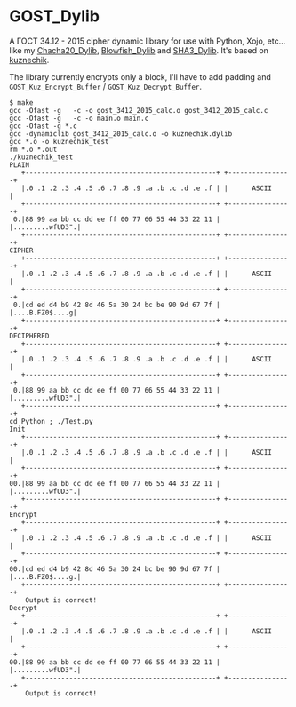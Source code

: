 # GOST_Dylib

A ГОСТ 34.12 - 2015 cipher dynamic library for use with Python, Xojo, etc... like my [Chacha20_Dylib](https://github.com/Kongduino/Chacha20_Dylib), [Blowfish_Dylib](https://github.com/Kongduino/Blowfish_Dylib) and [SHA3_Dylib](https://github.com/Kongduino/SHA3_Dylib). It's based on [kuznechik](https://github.com/drobotun/kuznechik).

The library currently encrypts only a block, I'll have to add padding and `GOST_Kuz_Encrypt_Buffer` / `GOST_Kuz_Decrypt_Buffer`.

```
$ make
gcc -Ofast -g   -c -o gost_3412_2015_calc.o gost_3412_2015_calc.c
gcc -Ofast -g   -c -o main.o main.c
gcc -Ofast -g *.c
gcc -dynamiclib gost_3412_2015_calc.o -o kuznechik.dylib
gcc *.o -o kuznechik_test
rm *.o *.out
./kuznechik_test
PLAIN
   +------------------------------------------------+ +----------------+
   |.0 .1 .2 .3 .4 .5 .6 .7 .8 .9 .a .b .c .d .e .f | |      ASCII     |
   +------------------------------------------------+ +----------------+
 0.|88 99 aa bb cc dd ee ff 00 77 66 55 44 33 22 11 | |.........wfUD3".|
   +------------------------------------------------+ +----------------+
CIPHER
   +------------------------------------------------+ +----------------+
   |.0 .1 .2 .3 .4 .5 .6 .7 .8 .9 .a .b .c .d .e .f | |      ASCII     |
   +------------------------------------------------+ +----------------+
 0.|cd ed d4 b9 42 8d 46 5a 30 24 bc be 90 9d 67 7f | |....B.FZ0$....g|
   +------------------------------------------------+ +----------------+
DECIPHERED
   +------------------------------------------------+ +----------------+
   |.0 .1 .2 .3 .4 .5 .6 .7 .8 .9 .a .b .c .d .e .f | |      ASCII     |
   +------------------------------------------------+ +----------------+
 0.|88 99 aa bb cc dd ee ff 00 77 66 55 44 33 22 11 | |.........wfUD3".|
   +------------------------------------------------+ +----------------+
cd Python ; ./Test.py
Init
   +------------------------------------------------+ +----------------+
   |.0 .1 .2 .3 .4 .5 .6 .7 .8 .9 .a .b .c .d .e .f | |      ASCII     |
   +------------------------------------------------+ +----------------+
00.|88 99 aa bb cc dd ee ff 00 77 66 55 44 33 22 11 | |.........wfUD3".|
   +------------------------------------------------+ +----------------+
Encrypt
   +------------------------------------------------+ +----------------+
   |.0 .1 .2 .3 .4 .5 .6 .7 .8 .9 .a .b .c .d .e .f | |      ASCII     |
   +------------------------------------------------+ +----------------+
00.|cd ed d4 b9 42 8d 46 5a 30 24 bc be 90 9d 67 7f | |....B.FZ0$....g.|
   +------------------------------------------------+ +----------------+
    Output is correct!
Decrypt
   +------------------------------------------------+ +----------------+
   |.0 .1 .2 .3 .4 .5 .6 .7 .8 .9 .a .b .c .d .e .f | |      ASCII     |
   +------------------------------------------------+ +----------------+
00.|88 99 aa bb cc dd ee ff 00 77 66 55 44 33 22 11 | |.........wfUD3".|
   +------------------------------------------------+ +----------------+
    Output is correct!
```
